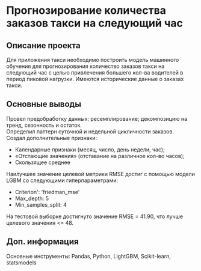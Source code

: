 # Прогнозирование количества заказов такси на следующий час

## Описание проекта
Для приложения такси необходимо построить модель машинного обучения для прогнозирования количество заказов такси на следующий час с целью привлечения большего кол-ва водителей в период пиковой нагрузки.
Имеются исторические данные о заказах такси.  

## Основные выводы
Провел предобработку данных: ресемплирование; декомпозицию на тренд, сезонность и остаток.  
Определил паттерн суточной и недельной цикличности заказов.  
Создал дополнительные признаки:  
- Календарные признаки (месяц, число, день недели, час);  
- «Отстающие значения» (отставание на различное кол-во часов);  
- Скользящее среднее  

Наилучшее значение целевой метрики RMSE достиг с помощью модели LGBM со следующими гиперпараметрами:  
- Criterion': 'friedman_mse'  
- Max_depth: 5  
- Min_samples_split: 4  
  
На тестовой выборке достигнуто значение RMSE = 41.90, что лучше целевого значения <= 48.  

## Доп. информация
Основные инструменты: Pandas, Python, LightGBM, Scikit-learn, statsmodels
